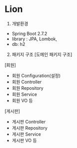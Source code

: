 # Lion

1. 개발환경
- Spring Boot 2.7.2
- library : JPA, Lombok, 
- db: h2

2. 패키지 구조 
[도메인 패키지 구조]

[회원]
- 회원 Configuration(설정)
- 회원 Controller
- 회원 Repository
- 회원 Service
- 회원 VO 등

[게시판]
- 게시판 Controller
- 게시판 Repository
- 게시판 Service
- 게시판 VO 등
